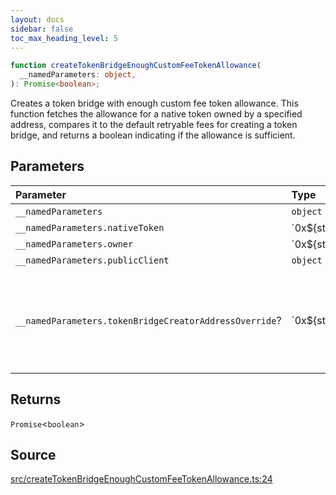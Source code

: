 ```yaml
---
layout: docs
sidebar: false
toc_max_heading_level: 5
---
```


```ts
function createTokenBridgeEnoughCustomFeeTokenAllowance(
  __namedParameters: object,
): Promise<boolean>;
```

Creates a token bridge with enough custom fee token allowance. This function
fetches the allowance for a native token owned by a specified address,
compares it to the default retryable fees for creating a token bridge, and
returns a boolean indicating if the allowance is sufficient.

## Parameters

| Parameter                                              | Type              | Description                                                                                                                                |
| :----------------------------------------------------- | :---------------- | :----------------------------------------------------------------------------------------------------------------------------------------- |
| `__namedParameters`                                    | `object`          | -                                                                                                                                          |
| `__namedParameters.nativeToken`                        | \`0x$\{string\}\` | -                                                                                                                                          |
| `__namedParameters.owner`                              | \`0x$\{string\}\` | -                                                                                                                                          |
| `__namedParameters.publicClient`                       | `object`          | -                                                                                                                                          |
| `__namedParameters.tokenBridgeCreatorAddressOverride`? | \`0x$\{string\}\` | Specifies a custom address for the TokenBridgeCreator. By default, the address will be automatically detected based on the provided chain. |

## Returns

`Promise`\<`boolean`\>

## Source

[src/createTokenBridgeEnoughCustomFeeTokenAllowance.ts:24](https://github.com/OffchainLabs/arbitrum-orbit-sdk/blob/9d5595a042e42f7d6b9af10a84816c98ea30f330/src/createTokenBridgeEnoughCustomFeeTokenAllowance.ts#L24)
